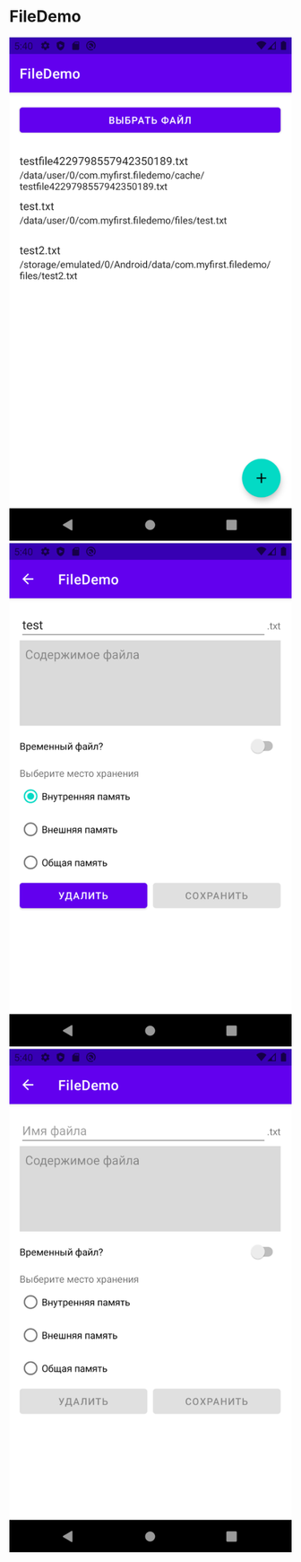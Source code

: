 # FileDemo

![Main screen](https://github.com/d-yaskevich/FileDemo/blob/master/images/Screenshot%202021-02-19%20at%2021.00.38.png)
![Add file screen](https://github.com/d-yaskevich/FileDemo/blob/master/images/Screenshot%202021-02-19%20at%2021.00.50.png)
![Edit file screen](https://github.com/d-yaskevich/FileDemo/blob/master/images/Screenshot%202021-02-19%20at%2021.00.56.png)
